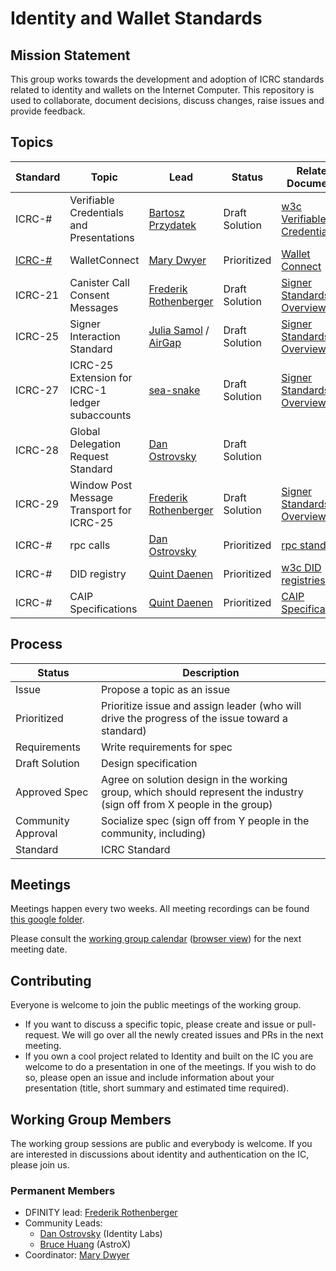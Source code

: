 # Identity and Wallet Standards

## Mission Statement
This group works towards the development and adoption of ICRC standards related to identity and wallets on the Internet Computer. This repository is used to collaborate, document decisions, discuss changes, raise issues and provide feedback.

## Topics
| Standard                                            | Topic                                           | Lead                                                                    | Status         | Related Documents                                                                                                                | Drafted Spec                                                                                                                  |
|-----------------------------------------------------|-------------------------------------------------|-------------------------------------------------------------------------|----------------|----------------------------------------------------------------------------------------------------------------------------------|-------------------------------------------------------------------------------------------------------------------------------| 
| ICRC-#                                              | Verifiable Credentials and Presentations        | [Bartosz Przydatek](https://github.com/przydatek)                       | Draft Solution | [w3c Verifiable Credentials](https://www.w3.org/TR/vc-data-model/)                                                               |                                                                                                                               |
| [ICRC-#](https://github.com/dfinity/ICRC/issues/11) | WalletConnect                                   | [Mary Dwyer](https://github.com/marydwyer)                              | Prioritized    | [Wallet Connect](https://docs.walletconnect.com/2.0)                                                                             |                                                                                                                               |
| ICRC-21                                             | Canister Call Consent Messages                  | [Frederik Rothenberger](https://github.com/frederikrothenberger)        | Draft Solution | [Signer Standards Overview](https://github.com/dfinity/wg-identity-authentication/blob/main/topics/signer_standards_overview.md) | [Draft Spec](https://github.com/dfinity/wg-identity-authentication/blob/main/topics/icrc_21_consent_msg.md)                   |
| ICRC-25                                             | Signer Interaction Standard                     | [Julia Samol](https://github.com/jsamol) / [AirGap](https://airgap.it/) | Draft Solution | [Signer Standards Overview](https://github.com/dfinity/wg-identity-authentication/blob/main/topics/signer_standards_overview.md) | [Draft Spec](https://github.com/dfinity/wg-identity-authentication/blob/main/topics/icrc_25_signer_interaction_standard.md)   |
| ICRC-27                                             | ICRC-25 Extension for ICRC-1 ledger subaccounts | [sea-snake](https://github.com/sea-snake)                               | Draft Solution | [Signer Standards Overview](https://github.com/dfinity/wg-identity-authentication/blob/main/topics/signer_standards_overview.md) | [Draft Spec](https://github.com/dfinity/wg-identity-authentication/pull/47)                                                   | 
| ICRC-28                                             | Global Delegation Request Standard              | [Dan Ostrovsky](https://github.com/dostro)                              | Draft Solution |                                                                                                                                  | [Draft Spec](https://github.com/dfinity/ICRC/issues/32)                                                                       |
| ICRC-29                                             | Window Post Message Transport for ICRC-25       | [Frederik Rothenberger](https://github.com/frederikrothenberger)        | Draft Solution | [Signer Standards Overview](https://github.com/dfinity/wg-identity-authentication/blob/main/topics/signer_standards_overview.md) | [Draft Spec](https://github.com/dfinity/wg-identity-authentication/blob/main/topics/icrc_29_window_post_message_transport.md) |
| ICRC-#                                              | rpc calls                                       | [Dan Ostrovsky](https://github.com/dostro)                              | Prioritized    | [rpc standard](https://www.jsonrpc.org/specification)                                                                            |                                                                                                                               |
| ICRC-#                                              | DID registry                                    | [Quint Daenen](https://github.com/q-uint)                               | Prioritized    | [w3c DID registries](https://www.w3.org/TR/did-spec-registries/)                                                                 |                                                                                                                               |
| ICRC-#                                              | CAIP Specifications                             | [Quint Daenen](https://github.com/q-uint)                               | Prioritized    | [CAIP Specifications](https://github.com/ChainAgnostic/CAIPs)                                                                    | [Issue 25](https://github.com/dfinity/wg-identity-authentication/issues/25)                                                   |


## Process
| Status  | Description |
| ------------- | ------------- |
| Issue | Propose a topic as an issue  |
| Prioritized  | Prioritize issue and assign leader (who will drive the progress of the issue toward a standard)  |
| Requirements  | Write requirements for spec  |
| Draft Solution  | Design specification  |
| Approved Spec  | Agree on solution design in the working group, which should represent the industry (sign off from X people in the group)  |
| Community Approval  | Socialize spec (sign off from Y people in the community, including)  |
| Standard  | ICRC Standard  |

## Meetings

Meetings happen every two weeks. All meeting recordings can be found [this google folder](https://drive.google.com/drive/folders/14unuYLiYtUeOw47eRwYnB4FCa9YPr6zv).

Please consult the [working group calendar](https://calendar.google.com/calendar/u/0?cid=Y19jZ29lcTkxN3JwZWFwN3ZzZTNpczFobDMxMEBncm91cC5jYWxlbmRhci5nb29nbGUuY29t) ([browser view](https://calendar.google.com/calendar/embed?src=c_cgoeq917rpeap7vse3is1hl310%40group.calendar.google.com&ctz=Europe%2FZurich)) for the next meeting date.

## Contributing

Everyone is welcome to join the public meetings of the working group.
* If you want to discuss a specific topic, please create and issue or pull-request. We will go over all the newly created issues and PRs in the next meeting.
* If you own a cool project related to Identity and built on the IC you are welcome to do a presentation in one of the meetings. If you wish to do so, please open an issue and include information about your presentation (title, short summary and estimated time required). 

## Working Group Members

The working group sessions are public and everybody is welcome. If you are interested in discussions about identity and authentication on the IC, please join us.

### Permanent Members
* DFINITY lead: [Frederik Rothenberger](https://github.com/frederikrothenberger)
* Community Leads:
  * [Dan Ostrovsky](https://github.com/dostro) (Identity Labs)
  * [Bruce Huang](https://github.com/brutoshi) (AstroX)
* Coordinator: [Mary Dwyer](https://github.com/marydwyer)











                                                                                                                                                                                                                                                                                                    
